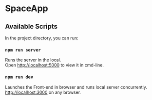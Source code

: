# SpaceApp

## Available Scripts

In the project directory, you can run:

### `npm run server`

Runs the server in the local.<br />
Open [http://localhost:5000](http://localhost:5000) to view it in cmd-line.

### `npm run dev`

Launches the Front-end in browser and runs local server concurrently.<br />
[http://localhost:3000](http://localhost:3000) on any browser.
